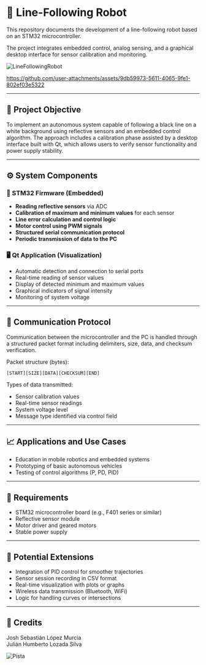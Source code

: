 # 🤖 Line-Following Robot

This repository documents the development of a line-following robot based on an STM32 microcontroller.

The project integrates embedded control, analog sensing, and a graphical desktop interface for sensor calibration and monitoring.

![LineFollowingRobot](https://github.com/user-attachments/assets/b5fae4a5-53b8-4ba4-b195-d37fce326963)



https://github.com/user-attachments/assets/9db59973-5611-4065-9fe1-802ef03e5322


---

## 🎯 Project Objective

To implement an autonomous system capable of following a black line on a white background using reflective sensors and an embedded control algorithm. The approach includes a calibration phase assisted by a desktop interface built with Qt, which allows users to verify sensor functionality and power supply stability.

---

## ⚙️ System Components

### 🧩 STM32 Firmware (Embedded)
- **Reading reflective sensors** via ADC
- **Calibration of maximum and minimum values** for each sensor
- **Line error calculation and control logic**
- **Motor control using PWM signals**
- **Structured serial communication protocol**
- **Periodic transmission of data to the PC**

### 🖥️ Qt Application (Visualization)
- Automatic detection and connection to serial ports
- Real-time reading of sensor values
- Display of detected minimum and maximum values
- Graphical indicators of signal intensity
- Monitoring of system voltage

---

## 🔄 Communication Protocol

Communication between the microcontroller and the PC is handled through a structured packet format including delimiters, size, data, and checksum verification.

Packet structure (bytes):

```
[START][SIZE][DATA][CHECKSUM][END]
```

Types of data transmitted:
- Sensor calibration values
- Real-time sensor readings
- System voltage level
- Message type identified via control field

---

## 📈 Applications and Use Cases

- Education in mobile robotics and embedded systems
- Prototyping of basic autonomous vehicles
- Testing of control algorithms (P, PD, PID)

---

## 📎 Requirements

- STM32 microcontroller board (e.g., F401 series or similar)
- Reflective sensor module
- Motor driver and geared motors
- Stable power supply

---

## 🔧 Potential Extensions

- Integration of PID control for smoother trajectories
- Sensor session recording in CSV format
- Real-time visualization with plots or graphs
- Wireless data transmission (Bluetooth, WiFi)
- Logic for handling curves or intersections

---

## 👥 Credits

Josh Sebastián López Murcia  
Julián Humberto Lozada Silva

![Pista](https://github.com/user-attachments/assets/257ab0f4-8b12-42e9-88e3-3d6d33177fdf)


